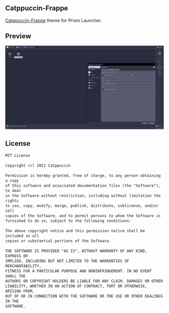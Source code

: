 <!--
SPDX-FileCopyrightText: 2022 Mqisty

SPDX-License-Identifier: CC0-1.0
-->

Catppuccin-Frappe
---
[Catppuccin-Frappe](https://github.com/catppuccin/catppuccin) theme for Prism Launcher.

## Preview
![Catppuccin-Frappe Preview](preview-catppuccin-frappe.png)

## License
```
MIT License

Copyright (c) 2021 Catppuccin

Permission is hereby granted, free of charge, to any person obtaining a copy
of this software and associated documentation files (the "Software"), to deal
in the Software without restriction, including without limitation the rights
to use, copy, modify, merge, publish, distribute, sublicense, and/or sell
copies of the Software, and to permit persons to whom the Software is
furnished to do so, subject to the following conditions:

The above copyright notice and this permission notice shall be included in all
copies or substantial portions of the Software.

THE SOFTWARE IS PROVIDED "AS IS", WITHOUT WARRANTY OF ANY KIND, EXPRESS OR
IMPLIED, INCLUDING BUT NOT LIMITED TO THE WARRANTIES OF MERCHANTABILITY,
FITNESS FOR A PARTICULAR PURPOSE AND NONINFRINGEMENT. IN NO EVENT SHALL THE
AUTHORS OR COPYRIGHT HOLDERS BE LIABLE FOR ANY CLAIM, DAMAGES OR OTHER
LIABILITY, WHETHER IN AN ACTION OF CONTRACT, TORT OR OTHERWISE, ARISING FROM,
OUT OF OR IN CONNECTION WITH THE SOFTWARE OR THE USE OR OTHER DEALINGS IN THE
SOFTWARE.
```
